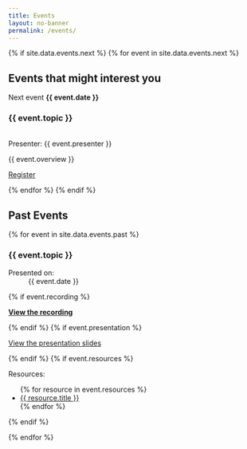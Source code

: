 ```yaml
---
title: Events
layout: no-banner
permalink: /events/
---
```


{% if site.data.events.next %}
{% for event in site.data.events.next %}
<div class="well">
    <h2 id="next-event">Events that might interest you</h2>
    <p class="lead">Next event <strong>{{ event.date }}</strong></p>
    <p><h3>{{ event.topic }}</h3>
	<br />Presenter: {{ event.presenter }}</p>
	<p>{{ event.overview }}</p>
	<p><a href="{{ event.link }}" class="btn btn-primary">Register</a></p>
</div>
{% endfor %}
{% endif %}

<h2>Past Events</h2>

{% for event in site.data.events.past %}

<section class="panel panel-default">
    <div class="panel-heading">
        <h3 class="panel-title" id="{{ event.topic | slugify }}">{{ event.topic }}</h3>
    </div>
    <div class="panel-body">
        <div class="pull-right mrgn-rght-lg text-muted small">
            <dl>
                <dt>Presented on:</dt>
                <dd>{{ event.date }}</dd>
            </dl>
        </div>
    {% if event.recording %}
        <p><strong><a href="{{ event.recording }}" target="_blank"><span class="glyphicon glyphicon-facetime-video"></span> View the recording</a></strong></p>
    {% endif %}
    {% if event.presentation %}
        <p><a href="{{ event.presentation }}" target="_blank"><span class="glyphicon glyphicon-file"></span> View the presentation slides</a></p>
    {% endif %}
    {% if event.resources %}
        <p>Resources:</p>
        <ul>
        {% for resource in event.resources %}
            <li><a href="{{ resource.link }}" target="_blank">{{ resource.title }}</a></li>
        {% endfor %}
        </ul>
    {% endif %}
    </div>
</section>

{% endfor %}
